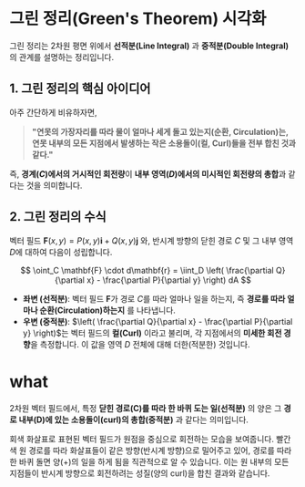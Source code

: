 # 그린 정리(Green's Theorem) 시각화

그린 정리는 2차원 평면 위에서 **선적분(Line Integral)** 과 **중적분(Double Integral)** 의 관계를 설명하는 정리입니다.

## 1. 그린 정리의 핵심 아이디어

아주 간단하게 비유하자면,

> **"연못의 가장자리를 따라 물이 얼마나 세게 돌고 있는지(순환, Circulation)는, 연못 내부의 모든 지점에서 발생하는 작은 소용돌이(컬, Curl)들을 전부 합친 것과 같다."**

즉, **경계($C$)에서의 거시적인 회전량**이 **내부 영역($D$)에서의 미시적인 회전량의 총합**과 같다는 것을 의미합니다.

## 2. 그린 정리의 수식

벡터 필드 $\mathbf{F}(x, y) = P(x, y)\mathbf{i} + Q(x, y)\mathbf{j}$ 와, 반시계 방향의 닫힌 경로 $C$ 및 그 내부 영역 $D$에 대하여 다음이 성립합니다.

$$
\oint_C \mathbf{F} \cdot d\mathbf{r} = \iint_D \left( \frac{\partial Q}{\partial x} - \frac{\partial P}{\partial y} \right) dA
$$

* **좌변 (선적분)**: 벡터 필드 $\mathbf{F}$가 경로 $C$를 따라 얼마나 일을 하는지, 즉 **경로를 따라 얼마나 순환(Circulation)하는지** 를 나타냅니다.
* **우변 (중적분)**: $\left( \frac{\partial Q}{\partial x} - \frac{\partial P}{\partial y} \right)$는 벡터 필드의 **컬(Curl)** 이라고 불리며, 각 지점에서의 **미세한 회전 경향**을 측정합니다. 이 값을 영역 $D$ 전체에 대해 더한(적분한) 것입니다.




# what 

2차원 벡터 필드에서, 특정 **닫힌 경로(C)를 따라 한 바퀴 도는 일(선적분)** 의 양은 그 **경로 내부(D)에 있는 소용돌이(curl)의 총합(중적분)** 과 같다는 의미입니다.

회색 화살표로 표현된 벡터 필드가 원점을 중심으로 회전하는 모습을 보여줍니다. 빨간색 원 경로를 따라 화살표들이 같은 방향(반시계 방향)으로 밀어주고 있어, 경로를 따라 한 바퀴 돌면 양(+)의 일을 하게 됨을 직관적으로 알 수 있습니다. 이는 원 내부의 모든 지점들이 반시계 방향으로 회전하려는 성질(양의 curl)을 합친 결과와 같습니다.
